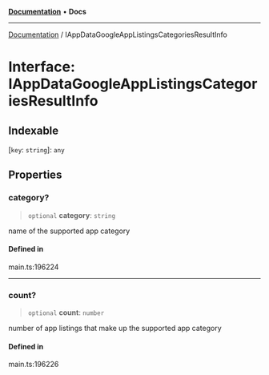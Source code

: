 [**Documentation**](../README.md) • **Docs**

***

[Documentation](../globals.md) / IAppDataGoogleAppListingsCategoriesResultInfo

# Interface: IAppDataGoogleAppListingsCategoriesResultInfo

## Indexable

 \[`key`: `string`\]: `any`

## Properties

### category?

> `optional` **category**: `string`

name of the supported app category

#### Defined in

main.ts:196224

***

### count?

> `optional` **count**: `number`

number of app listings that make up the supported app category

#### Defined in

main.ts:196226
